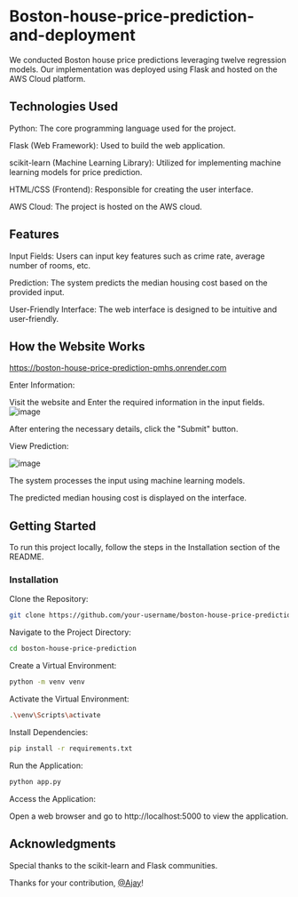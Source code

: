 # Boston-house-price-prediction-and-deployment
We conducted Boston house price predictions leveraging twelve regression models. Our implementation was deployed using Flask and hosted on the AWS Cloud platform.

## Technologies Used
Python: The core programming language used for the project.

Flask (Web Framework): Used to build the web application.

scikit-learn (Machine Learning Library): Utilized for implementing machine learning models for price prediction.

HTML/CSS (Frontend): Responsible for creating the user interface.

AWS Cloud: The project is hosted on the AWS cloud.
## Features
Input Fields: Users can input key features such as crime rate, average number of rooms, etc.

Prediction: The system predicts the median housing cost based on the provided input.

User-Friendly Interface: The web interface is designed to be intuitive and user-friendly.

## How the Website Works

https://boston-house-price-prediction-pmhs.onrender.com

Enter Information:

 Visit the website and Enter the required information in the input fields.
 ![image](https://github.com/HarshithaDeviM/Boston-house-price-prediction-and-deployment/assets/147257340/da711de8-ae91-47b1-92d8-12d44bb94002)

After entering the necessary details, click the "Submit" button.

View Prediction:

![image](https://github.com/HarshithaDeviM/Boston-house-price-prediction-and-deployment/assets/147257340/94ea6b5e-b2fc-42d4-bdb6-179e9df53292)


The system processes the input using machine learning models.

The predicted median housing cost is displayed on the interface.

## Getting Started
To run this project locally, follow the steps in the Installation section of the README.

### Installation
Clone the Repository:

```bash
git clone https://github.com/your-username/boston-house-price-prediction.git
```
Navigate to the Project Directory:

```bash
cd boston-house-price-prediction
```
Create a Virtual Environment:
```bash
python -m venv venv
```
Activate the Virtual Environment:
```bash
.\venv\Scripts\activate
```

Install Dependencies:
```bash
pip install -r requirements.txt
```
Run the Application:
```bash
python app.py
```

Access the Application:

Open a web browser and go to http://localhost:5000 to view the application.
## Acknowledgments
Special thanks to the scikit-learn and Flask communities.

Thanks for your contribution, [@Ajay](https://github.com/AjayK47)!




